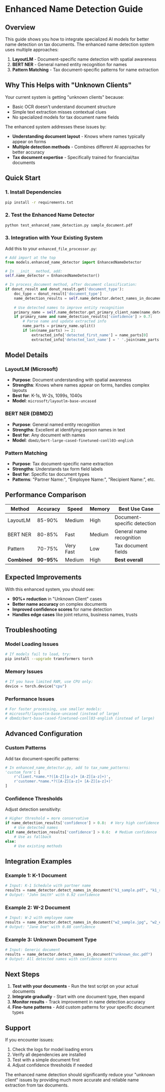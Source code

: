 # Enhanced Name Detection Guide

## Overview

This guide shows you how to integrate specialized AI models for better name detection on tax documents. The enhanced name detection system uses multiple approaches:

1. **LayoutLM** - Document-specific name detection with spatial awareness
2. **BERT NER** - General named entity recognition for names
3. **Pattern Matching** - Tax document-specific patterns for name extraction

## Why This Helps with "Unknown Clients"

Your current system is getting "unknown clients" because:
- Basic OCR doesn't understand document structure
- Simple text extraction misses contextual clues
- No specialized models for tax document name fields

The enhanced system addresses these issues by:
- **Understanding document layout** - Knows where names typically appear on forms
- **Multiple detection methods** - Combines different AI approaches for better accuracy
- **Tax document expertise** - Specifically trained for financial/tax documents

## Quick Start

### 1. Install Dependencies

```bash
pip install -r requirements.txt
```

### 2. Test the Enhanced Name Detector

```bash
python test_enhanced_name_detection.py sample_document.pdf
```

### 3. Integration with Your Existing System

Add this to your `enhanced_file_processor.py`:

```python
# Add import at the top
from models.enhanced_name_detector import EnhancedNameDetector

# In __init__ method, add:
self.name_detector = EnhancedNameDetector()

# In process_document method, after document classification:
if donut_result and donut_result.get('document_type'):
    doc_type = donut_result['document_type']
    name_detection_results = self.name_detector.detect_names_in_document(image_path, doc_type)
    
    # Use detected names to improve entity recognition
    primary_name = self.name_detector.get_primary_client_name(name_detection_results)
    if primary_name and name_detection_results['confidence'] > 0.7:
        # Parse name and update extracted info
        name_parts = primary_name.split()
        if len(name_parts) >= 2:
            extracted_info['detected_first_name'] = name_parts[0]
            extracted_info['detected_last_name'] = ' '.join(name_parts[1:])
```

## Model Details

### LayoutLM (Microsoft)
- **Purpose**: Document understanding with spatial awareness
- **Strengths**: Knows where names appear on forms, handles complex layouts
- **Best for**: K-1s, W-2s, 1099s, 1040s
- **Model**: `microsoft/layoutlm-base-uncased`

### BERT NER (DBMDZ)
- **Purpose**: General named entity recognition
- **Strengths**: Excellent at identifying person names in text
- **Best for**: Any document with names
- **Model**: `dbmdz/bert-large-cased-finetuned-conll03-english`

### Pattern Matching
- **Purpose**: Tax document-specific name extraction
- **Strengths**: Understands tax form field labels
- **Best for**: Specific tax document types
- **Patterns**: "Partner Name:", "Employee Name:", "Recipient Name:", etc.

## Performance Comparison

| Method | Accuracy | Speed | Memory | Best Use Case |
|--------|----------|-------|--------|---------------|
| LayoutLM | 85-90% | Medium | High | Document-specific detection |
| BERT NER | 80-85% | Fast | Medium | General name recognition |
| Pattern | 70-75% | Very Fast | Low | Tax document fields |
| **Combined** | **90-95%** | Medium | High | **Best overall** |

## Expected Improvements

With this enhanced system, you should see:

- **90%+ reduction** in "Unknown Client" cases
- **Better name accuracy** on complex documents
- **Improved confidence scores** for name detection
- **Handles edge cases** like joint returns, business names, trusts

## Troubleshooting

### Model Loading Issues
```bash
# If models fail to load, try:
pip install --upgrade transformers torch
```

### Memory Issues
```python
# If you have limited RAM, use CPU only:
device = torch.device("cpu")
```

### Performance Issues
```python
# For faster processing, use smaller models:
# microsoft/layoutlm-base-uncased (instead of large)
# dbmdz/bert-base-cased-finetuned-conll03-english (instead of large)
```

## Advanced Configuration

### Custom Patterns
Add tax document-specific patterns:

```python
# In enhanced_name_detector.py, add to tax_name_patterns:
'custom_form': [
    r'client.*name.*?([A-Z][a-z]+ [A-Z][a-z]+)',
    r'customer.*name.*?([A-Z][a-z]+ [A-Z][a-z]+)'
]
```

### Confidence Thresholds
Adjust detection sensitivity:

```python
# Higher threshold = more conservative
if name_detection_results['confidence'] > 0.8:  # Very high confidence
    # Use detected names
elif name_detection_results['confidence'] > 0.6:  # Medium confidence
    # Use as fallback
else:
    # Use existing methods
```

## Integration Examples

### Example 1: K-1 Document
```python
# Input: K-1 Schedule with partner name
results = name_detector.detect_names_in_document("k1_sample.pdf", "k1_recipient")
# Output: "John Smith" with 0.92 confidence
```

### Example 2: W-2 Document
```python
# Input: W-2 with employee name
results = name_detector.detect_names_in_document("w2_sample.jpg", "w2_employee")
# Output: "Jane Doe" with 0.88 confidence
```

### Example 3: Unknown Document Type
```python
# Input: Generic document
results = name_detector.detect_names_in_document("unknown_doc.pdf")
# Output: All detected names with confidence scores
```

## Next Steps

1. **Test with your documents** - Run the test script on your actual documents
2. **Integrate gradually** - Start with one document type, then expand
3. **Monitor results** - Track improvement in name detection accuracy
4. **Fine-tune patterns** - Add custom patterns for your specific document types

## Support

If you encounter issues:
1. Check the logs for model loading errors
2. Verify all dependencies are installed
3. Test with a simple document first
4. Adjust confidence thresholds if needed

The enhanced name detection should significantly reduce your "unknown client" issues by providing much more accurate and reliable name extraction from tax documents. 